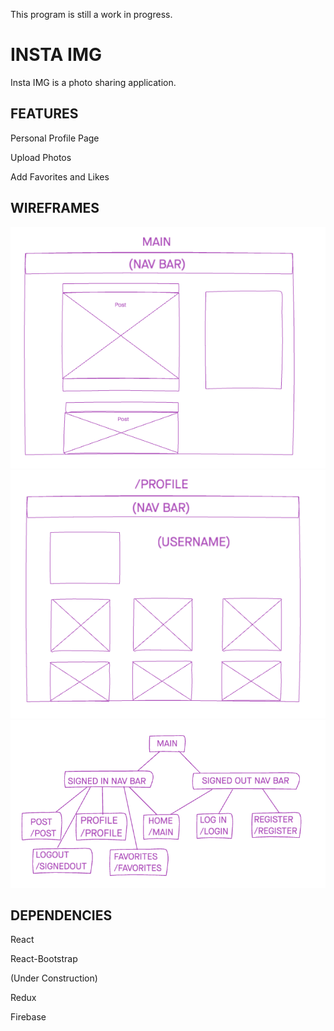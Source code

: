 
This program is still a work in progress.
# INSTA IMG

Insta IMG is a photo sharing application.

## FEATURES

Personal Profile Page

Upload Photos

Add Favorites and Likes


## WIREFRAMES

![wireframe](./public/wireframe2.png)
![wireframe](./public/wireframe3.png)
![wireframe](./public/wireframe1.png)

## DEPENDENCIES

React

React-Bootstrap


(Under Construction)

Redux

Firebase

